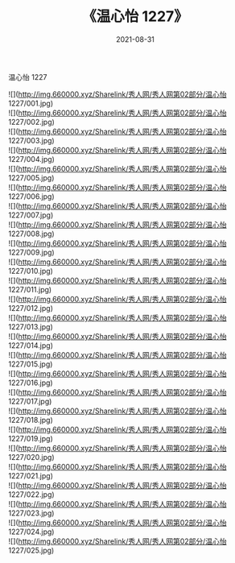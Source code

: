 ﻿---
layout: post
title:  《温心怡 1227》
date:   2021-08-31
img: http://img.660000.xyz/Sharelink/秀人网/秀人网第02部分/温心怡 1227/000.jpg
categories: [美女, 清纯, 唯美]
---

温心怡 1227

  ![](http://img.660000.xyz/Sharelink/秀人网/秀人网第02部分/温心怡 1227/001.jpg) <br> ![](http://img.660000.xyz/Sharelink/秀人网/秀人网第02部分/温心怡 1227/002.jpg) <br> ![](http://img.660000.xyz/Sharelink/秀人网/秀人网第02部分/温心怡 1227/003.jpg) <br> ![](http://img.660000.xyz/Sharelink/秀人网/秀人网第02部分/温心怡 1227/004.jpg) <br> ![](http://img.660000.xyz/Sharelink/秀人网/秀人网第02部分/温心怡 1227/005.jpg) <br> ![](http://img.660000.xyz/Sharelink/秀人网/秀人网第02部分/温心怡 1227/006.jpg) <br> ![](http://img.660000.xyz/Sharelink/秀人网/秀人网第02部分/温心怡 1227/007.jpg) <br> ![](http://img.660000.xyz/Sharelink/秀人网/秀人网第02部分/温心怡 1227/008.jpg) <br> ![](http://img.660000.xyz/Sharelink/秀人网/秀人网第02部分/温心怡 1227/009.jpg) <br> ![](http://img.660000.xyz/Sharelink/秀人网/秀人网第02部分/温心怡 1227/010.jpg) <br> ![](http://img.660000.xyz/Sharelink/秀人网/秀人网第02部分/温心怡 1227/011.jpg) <br> ![](http://img.660000.xyz/Sharelink/秀人网/秀人网第02部分/温心怡 1227/012.jpg) <br> ![](http://img.660000.xyz/Sharelink/秀人网/秀人网第02部分/温心怡 1227/013.jpg) <br> ![](http://img.660000.xyz/Sharelink/秀人网/秀人网第02部分/温心怡 1227/014.jpg) <br> ![](http://img.660000.xyz/Sharelink/秀人网/秀人网第02部分/温心怡 1227/015.jpg) <br> ![](http://img.660000.xyz/Sharelink/秀人网/秀人网第02部分/温心怡 1227/016.jpg) <br> ![](http://img.660000.xyz/Sharelink/秀人网/秀人网第02部分/温心怡 1227/017.jpg) <br> ![](http://img.660000.xyz/Sharelink/秀人网/秀人网第02部分/温心怡 1227/018.jpg) <br> ![](http://img.660000.xyz/Sharelink/秀人网/秀人网第02部分/温心怡 1227/019.jpg) <br> ![](http://img.660000.xyz/Sharelink/秀人网/秀人网第02部分/温心怡 1227/020.jpg) <br> ![](http://img.660000.xyz/Sharelink/秀人网/秀人网第02部分/温心怡 1227/021.jpg) <br> ![](http://img.660000.xyz/Sharelink/秀人网/秀人网第02部分/温心怡 1227/022.jpg) <br> ![](http://img.660000.xyz/Sharelink/秀人网/秀人网第02部分/温心怡 1227/023.jpg) <br> ![](http://img.660000.xyz/Sharelink/秀人网/秀人网第02部分/温心怡 1227/024.jpg) <br> ![](http://img.660000.xyz/Sharelink/秀人网/秀人网第02部分/温心怡 1227/025.jpg) <br>